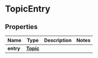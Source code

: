 
# TopicEntry

## Properties
Name | Type | Description | Notes
------------ | ------------- | ------------- | -------------
**entry** | [**Topic**](Topic.md) |  | 



